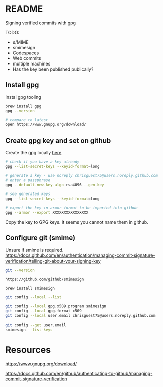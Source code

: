 # README
Signing verified commits with gpg

TODO:
* s/MIME
* smimesign
* Codespaces 
* Web commits
* multiple machines
* Has the key been published publically? 

## Install gpg
Instal gpg tooling
```sh
brew install gpg            
gpg --version       

# compare to latest
open https://www.gnupg.org/download/
```

## Create gpg key and set on github
Create the gpg locally [here](https://docs.github.com/en/authentication/managing-commit-signature-verification/generating-a-new-gpg-key)

```sh
# check if you have a key already
gpg --list-secret-keys --keyid-format=long  

# generate a key - use noreply chrisguest75@users.noreply.github.com
# enter a passphrase
gpg --default-new-key-algo rsa4096 --gen-key

# see generated keys
gpg --list-secret-keys --keyid-format=long  

# export the key in armor format to be imported into github
gpg --armor --export XXXXXXXXXXXXXXXX
```

Copy the key to GPG keys.  It seems you cannot name them in github.  


## Configure git (smime)
Unsure if smime is required. 
https://docs.github.com/en/authentication/managing-commit-signature-verification/telling-git-about-your-signing-key

```sh
git --version 

https://github.com/github/smimesign

brew install smimesign   

git config --local --list        

git config --local gpg.x509.program smimesign  
git config --local gpg.format x509             
git config --local user.email chrisguest75@users.noreply.github.com  

git config --get user.email    
smimesign --list-keys   
```






# Resources 


https://www.gnupg.org/download/

https://docs.github.com/en/github/authenticating-to-github/managing-commit-signature-verification


